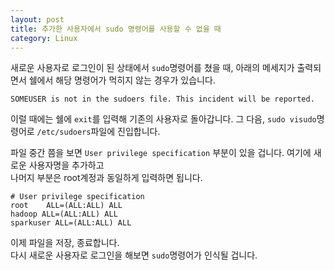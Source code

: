 ```yaml
---
layout: post
title: 추가한 사용자에서 sudo 명령어를 사용할 수 없을 때
category: Linux
---
```


새로운 사용자로 로그인이 된 상태에서 `sudo`명령어를 쳤을 때, 아래의 메세지가 출력되면서 쉘에서 해당 명령어가 먹히지 않는 경우가 있습니다.  
  
`SOMEUSER is not in the sudoers file. This incident will be reported.`  

이럴 때에는 쉘에 `exit`를 입력해 기존의 사용자로 돌아갑니다. 그 다음, `sudo visudo`명령어로 `/etc/sudoers`파일에 진입합니다.  
  
파일 중간 쯤을 보면 `User privilege specification` 부분이 있을 겁니다. 여기에 새로운 사용자명을 추가하고  
나머지 부분은 root계정과 동일하게 입력하면 됩니다.  
```
# User privilege specification
root    ALL=(ALL:ALL) ALL
hadoop ALL=(ALL:ALL) ALL
sparkuser ALL=(ALL:ALL) ALL
```
이제 파일을 저장, 종료합니다.  
다시 새로운 사용자로 로그인을 해보면 `sudo`명령어가 인식될 겁니다.
